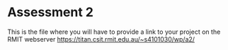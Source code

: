 # Assessment 2
This is the file where you will have to provide a link to your project on the RMIT webserver
https://titan.csit.rmit.edu.au/~s4101030/wp/a2/
